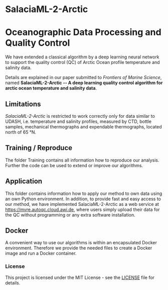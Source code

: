 # SalaciaML-2-Arctic
# Oceanographic Data Processing and Quality Control
We have extended a classical algorithm by a deep learning neural network to support the quality
control (QC) of Arctic Ocean profile temperature and salinity data.

Details are explained in our paper submitted to *Frontiers of Marine Science*, named **SalaciaML-2-Arctic -- A deep learning quality control algorithm for arctic ocean temperature and salinity data**.


## Limitations

*SalaciaML-2-Arctic* is restricted to work correctly only for data
similar to UDASH, i.e. temperature and salinity profiles, measured by
CTD, bottle samples, mechanical thermographs and expendable
thermographs, located north of 65 °N.


## Training / Reproduce

The folder Training contains all information how to reproduce our analysis. Further the code can be used to extend or improve our algorithms.

## Application

This folder contains information how to apply our method to own data
using an own Python environment. In addition, to provide fast and easy
access to our method, we have implemented SalaciaML-2-Arctic as a web
service at https://mvre.autoqc.cloud.awi.de, where users simply upload
their data for the QC without programming or any extra software installation.

## Docker

A convenient way to use our algorithms is within an encapsulated
Docker environment. Therefore we provide the needed files to create a
Docker image and run a Docker container.

### License

This project is licensed under the MIT License - see the [LICENSE](LICENSE) file for details.


